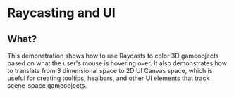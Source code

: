 # Raycasting and UI

## What?

This demonstration shows how to use Raycasts to color 3D gameobjects based on what the user's mouse is hovering over. It also demonstrates how to translate from 3 dimensional space to 2D UI Canvas space, which is useful for creating tooltips, healbars, and other UI elements that track scene-space gameobjects.

